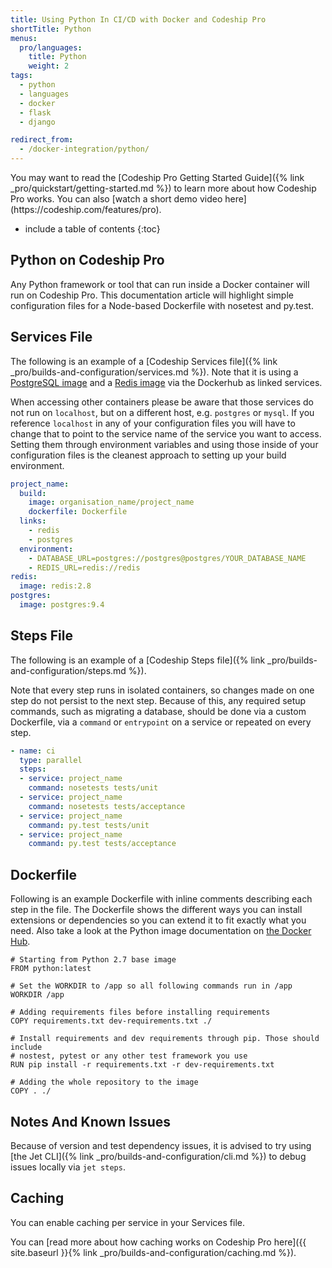 ```yaml
---
title: Using Python In CI/CD with Docker and Codeship Pro
shortTitle: Python
menus:
  pro/languages:
    title: Python
    weight: 2
tags:
  - python
  - languages
  - docker
  - flask
  - django

redirect_from:
  - /docker-integration/python/
---
```


<div class="info-block">
You may want to read the [Codeship Pro Getting Started Guide]({% link _pro/quickstart/getting-started.md %}) to learn more about how Codeship Pro works. You can also [watch a short demo video here](https://codeship.com/features/pro).
</div>

* include a table of contents
{:toc}

## Python on Codeship Pro

Any Python framework or tool that can run inside a Docker container will run on Codeship Pro. This documentation article will highlight simple configuration files for a Node-based Dockerfile with nosetest and py.test.

## Services File

The following is an example of a [Codeship Services file]({% link _pro/builds-and-configuration/services.md %}). Note that it is using a [PostgreSQL image](https://hub.docker.com/_/postgres/) and a [Redis image](https://hub.docker.com/_/redis/) via the Dockerhub as linked services.

When accessing other containers please be aware that those services do not run on `localhost`, but on a different host, e.g. `postgres` or `mysql`. If you reference `localhost` in any of your configuration files you will have to change that to point to the service name of the service you want to access. Setting them through environment variables and using those inside of your configuration files is the cleanest approach to setting up your build environment.

```yaml
project_name:
  build:
    image: organisation_name/project_name
    dockerfile: Dockerfile
  links:
    - redis
    - postgres
  environment:
    - DATABASE_URL=postgres://postgres@postgres/YOUR_DATABASE_NAME
    - REDIS_URL=redis://redis
redis:
  image: redis:2.8
postgres:
  image: postgres:9.4
```

## Steps File

The following is an example of a [Codeship Steps file]({% link _pro/builds-and-configuration/steps.md %}).

Note that every step runs in isolated containers, so changes made on one step do not persist to the next step.  Because of this, any required setup commands, such as migrating a database, should be done via a custom Dockerfile, via a `command` or `entrypoint` on a service or repeated on every step.

```yaml
- name: ci
  type: parallel
  steps:
  - service: project_name
    command: nosetests tests/unit
  - service: project_name
    command: nosetests tests/acceptance
  - service: project_name
    command: py.test tests/unit
  - service: project_name
    command: py.test tests/acceptance
```

## Dockerfile

Following is an example Dockerfile with inline comments describing each step in the file. The Dockerfile shows the different ways you can install extensions or dependencies so you can extend it to fit exactly what you need. Also take a look at the Python image documentation on [the Docker Hub](https://hub.docker.com/_/python/).

```
# Starting from Python 2.7 base image
FROM python:latest

# Set the WORKDIR to /app so all following commands run in /app
WORKDIR /app

# Adding requirements files before installing requirements
COPY requirements.txt dev-requirements.txt ./

# Install requirements and dev requirements through pip. Those should include
# nostest, pytest or any other test framework you use
RUN pip install -r requirements.txt -r dev-requirements.txt

# Adding the whole repository to the image
COPY . ./
```

## Notes And Known Issues

Because of version and test dependency issues, it is advised to try using [the Jet CLI]({% link _pro/builds-and-configuration/cli.md %}) to debug issues locally via `jet steps`.

## Caching

You can enable caching per service in your Services file.

You can [read more about how caching works on Codeship Pro here]({{ site.baseurl }}{% link _pro/builds-and-configuration/caching.md %}).
